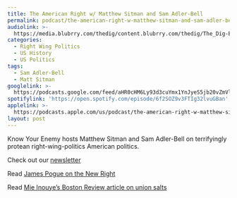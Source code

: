 ```yaml
---
title: The American Right w/ Matthew Sitman and Sam Adler-Bell
permalink: podcast/the-american-right-w-matthew-sitman-and-sam-adler-bell/
audiolink: >-
  https://media.blubrry.com/thedig/content.blubrry.com/thedig/The_Dig-EP_361-KYE.mp3
categories:
  - Right Wing Politics
  - US History
  - US Politics
tags:
  - Sam Adler-Bell
  - Matt Sitman
googlelink: >-
  https://podcasts.google.com/feed/aHR0cHM6Ly93d3cuYmx1YnJyeS5jb20vZmVlZHMvdGhlZGlnLnhtbA/episode/aHR0cHM6Ly90aGVkaWcuYmx1YnJyeS5uZXQvP3A9MjIyMA?sa=X&ved=0CAUQkfYCahcKEwi44f7r1b-AAxUAAAAAHQAAAAAQNg
spotifylink: 'https://open.spotify.com/episode/6f2SOZ9v3FTIg32lvuGBan'
applelink: >-
  https://podcasts.apple.com/us/podcast/the-american-right-w-matthew-sitman-and-sam-adler-bell/id1043245989?i=1000567001099
layout: post
---
```


Know Your Enemy hosts Matthew Sitman and Sam Adler-Bell on terrifyingly protean right-wing-politics American politics.

Check out our [newsletter](https://thedigradio.com/newsletter)

Read [James Pogue on the New Right](https://vanityfair.com/news/2022/04/inside-the-new-right-where-peter-thiel-is-placing-his-biggest-bets)

Read [Mie Inouye’s Boston Review article on union salts](https://bostonreview.net/articles/labors-militant-minority/)
